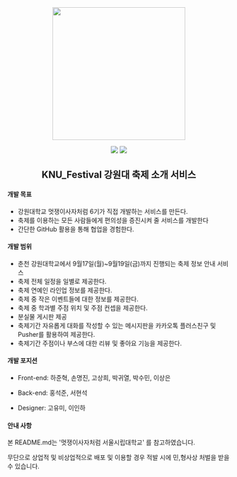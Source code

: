 <div align="middle">
<img src="./app/assets/images/plus_link.jpg" height="300px"/>
</div>


<p align="center">
	<img src="https://img.shields.io/badge/LIKELION-6th-orange.svg">
	<img src="https://img.shields.io/github/license/mashape/apistatus.svg">	
</p>

<h2 align="center">KNU_Festival 강원대 축제 소개 서비스</h2>



#### 개발 목표

- 강원대학교 멋쟁이사자처럼 6기가 직접 개발하는 서비스를 만든다.
- 축제를 이용하는 모든 사람들에게 편의성을 증진시켜 줄 서비스를 개발한다
- 간단한 GitHub 활용을 통해 협업을 경험한다.

#### 개발 범위

- 춘천 강원대학교에서 9월17일(월)~9월19일(금)까지 진행되는 축제 정보 안내 서비스
- 축제 전체 일정을 일별로 제공한다. 
- 축제 연예인 라인업 정보를 제공한다.
- 축제 중 작은 이벤트들에 대한 정보를 제공한다. 
- 축제 중 학과별 주점 위치 및 주점 컨셉을 제공한다. 
- 분실물 게시판 제공
- 축제기간 자유롭게 대화를 작성할 수 있는 메시지판을 카카오톡 플러스친구 및 Pusher를 활용하여 제공한다.
- 축제기간 주점이나 부스에 대한 리뷰 및 좋아요 기능을 제공한다.

#### 개발 포지션

* Front-end: 하준혁, 손명진, 고상희, 박귀열, 박수민, 이상은

* Back-end: 홍석준, 서현석

* Designer: 고유미, 이인하

#### 안내 사항

본 README.md는 '멋쟁이사자처럼 서울시립대학교' 를 참고하였습니다.

무단으로 상업적 및 비상업적으로 배포 및 이용할 경우 적발 시에 민,형사상 처벌을 받을 수 있습니다.
